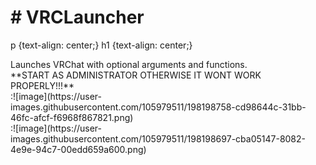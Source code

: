 <h1># VRCLauncher</h1>
p {text-align: center;}
h1 {text-align: center;}
<p>Launches VRChat with optional arguments and functions.<br/>
**START AS ADMINISTRATOR OTHERWISE IT WONT WORK PROPERLY!!!**<br/>
:![image](https://user-images.githubusercontent.com/105979511/198198758-cd98644c-31bb-46fc-afcf-f6968f867821.png)<br/>
:![image](https://user-images.githubusercontent.com/105979511/198198697-cba05147-8082-4e9e-94c7-00edd659a600.png)
</p>

